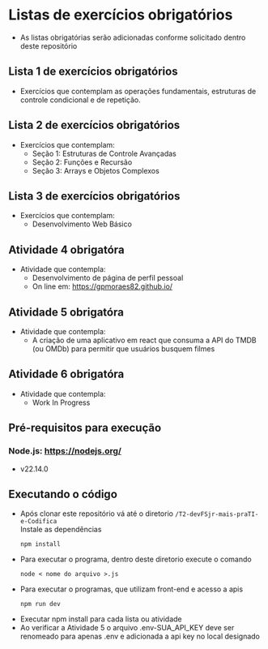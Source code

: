 # Listas de exercícios obrigatórios
* As listas obrigatórias serão adicionadas conforme solicitado dentro deste repositório

## Lista 1 de exercícios obrigatórios
* Exercícios que contemplam as operações fundamentais, estruturas de controle condicional e de repetição.

## Lista 2 de exercícios obrigatórios
* Exercícios que contemplam:
    - Seção 1: Estruturas de Controle Avançadas
    - Seção 2: Funções e Recursão
    - Seção 3: Arrays e Objetos Complexos

## Lista 3 de exercícios obrigatórios
* Exercícios que contemplam:
    - Desenvolvimento Web Básico

## Atividade 4 obrigatóra
* Atividade que contempla:
    - Desenvolvimento de página de perfil pessoal
    - On line em: https://gpmoraes82.github.io/

## Atividade 5 obrigatóra
* Atividade que contempla:
    - A criação de uma aplicativo em react que consuma a API do TMDB (ou OMDb) para permitir que usuários busquem filmes

## Atividade 6 obrigatóra
* Atividade que contempla:
    - Work In Progress


## Pré-requisitos para execução

### Node.js: https://nodejs.org/
* v22.14.0

## Executando o código
- Após clonar este repositório vá até o diretorio <code>/T2-devFSjr-mais-praTI-e-Codifica</code> <br>
Instale as dependências <pre><code>npm install</code></pre>
- Para executar o programa, dentro deste diretorio execute o comando <pre><code>node < nome do arquivo >.js</code></pre>
- Para executar o programas, que utilizam front-end e acesso a apis <pre><code>npm run dev</code></pre>
- Executar npm install para cada lista ou atividade
- Ao verificar a Atividade 5 o arquivo .env-SUA_API_KEY deve ser renomeado para apenas .env e adicionada a api key no local designado

